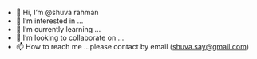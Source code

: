 - 👋 Hi, I’m @shuva rahman
- 👀 I’m interested in ...
- 🌱 I’m currently learning ...
- 💞️ I’m looking to collaborate on ...
- 📫 How to reach me ...please contact by email (shuva.say@gmail.com)

<!---
shuvaseo/shuvaseo is a ✨ special ✨ repository because its `README.md` (this file) appears on your GitHub profile.
You can click the Preview link to take a look at your changes.
--->
